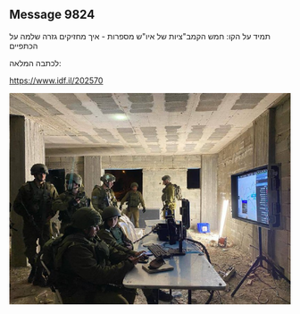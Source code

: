 ## Message 9824

תמיד על הקו:
חמש הקמב"ציות של איו"ש מספרות - איך מחזיקים גזרה שלמה על הכתפיים

לכתבה המלאה:

https://www.idf.il/202570

![Photo](./9824/9824_photo.jpg)
